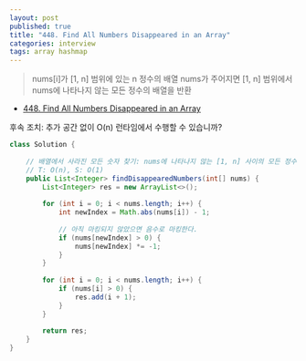 ```yaml
---
layout: post
published: true
title: "448. Find All Numbers Disappeared in an Array"
categories: interview
tags: array hashmap
---
```


> nums[i]가 [1, n] 범위에 있는 n 정수의 배열 nums가 주어지면 [1, n] 범위에서 nums에 나타나지 않는 모든 정수의 배열을 반환

- [448. Find All Numbers Disappeared in an Array](https://leetcode.com/problems/find-all-numbers-disappeared-in-an-array/)

후속 조치: 추가 공간 없이 O(n) 런타임에서 수행할 수 있습니까?

```java
class Solution {
    
    // 배열에서 사라진 모든 숫자 찾기: nums에 나타나지 않는 [1, n] 사이의 모든 정수의 목록을 리턴
    // T: O(n), S: O(1) 
    public List<Integer> findDisappearedNumbers(int[] nums) {
        List<Integer> res = new ArrayList<>();
        
        for (int i = 0; i < nums.length; i++) {
            int newIndex = Math.abs(nums[i]) - 1;
            
            // 아직 마킹되지 않았으면 음수로 마킹한다.
            if (nums[newIndex] > 0) {
                nums[newIndex] *= -1;
            }
        }
        
        for (int i = 0; i < nums.length; i++) {
            if (nums[i] > 0) {
                res.add(i + 1);
            }
        }
        
        return res;
    }
}
```
